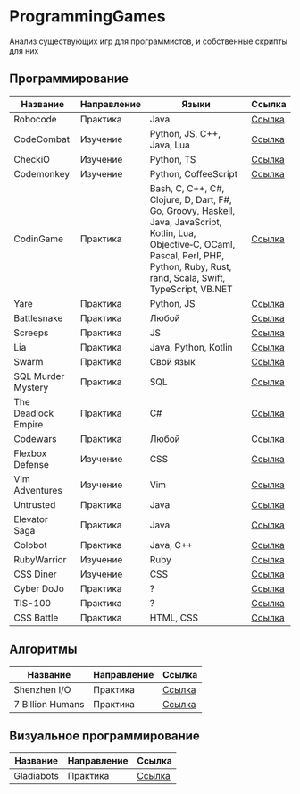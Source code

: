 # ProgrammingGames
Анализ существующих игр для программистов, и собственные скрипты для них

## Программирование
| Название | Направление | Языки | Ссылка |
|---|---|---|---|
| Robocode | Практика | Java | [Ссылка](https://robocode.sourceforge.io/) |
| CodeCombat | Изучение | Python, JS, C++, Java, Lua | [Ссылка](https://codecombat.com/) |
| CheckiO | Изучение | Python, TS | [Ссылка](https://checkio.org/) |
| Codemonkey | Изучение | Python, CoffeeScript | [Ссылка](https://www.codemonkey.com/) |
| CodinGame | Практика | Bash, C, C++, C#, Clojure, D, Dart, F#, Go, Groovy, Haskell, Java, JavaScript, Kotlin, Lua, Objective‑C, OCaml, Pascal, Perl, PHP, Python, Ruby, Rust, rand, Scala, Swift, TypeScript, VB.NET | [Ссылка](https://www.codingame.com/start/) |
| Yare | Практика | Python, JS | [Ссылка](https://yare.io/) |
| Battlesnake | Практика | Любой | [Ссылка](https://play.battlesnake.com/) |
| Screeps | Практика | JS | [Ссылка](https://screeps.com/) |
| Lia | Практика | Java, Python, Kotlin | [Ссылка](https://www.liagame.com/) |
| Swarm | Практика | Свой язык | [Ссылка](https://github.com/swarm-game/swarm) |
| SQL Murder Mystery | Практика | SQL | [Ссылка](https://mystery.knightlab.com/) |
| The Deadlock Empire | Практика | C# | [Ссылка](https://deadlockempire.github.io/) |
| Codewars | Практика | Любой | [Ссылка](https://www.codewars.com/) |
| Flexbox Defense | Изучение | CSS | [Ссылка](http://www.flexboxdefense.com/) |
| Vim Adventures | Изучение | Vim | [Ссылка](https://vim-adventures.com/) |
| Untrusted | Практика | Java | [Ссылка](https://untrustedgame.com/) |
| Elevator Saga | Практика | Java | [Ссылка](https://play.elevatorsaga.com/) |
| Colobot | Практика | Java, C++ | [Ссылка](https://colobot.info/) |
| RubyWarrior | Изучение | Ruby | [Ссылка](https://github.com/ryanb/ruby-warrior) |
| CSS Diner | Изучение | CSS | [Ссылка](https://flukeout.github.io/) |
| Cyber DoJo | Практика | ? | [Ссылка](https://github.com/cyber-dojo/cyber-dojo) |
| TIS-100 | Практика | ? | [Ссылка](https://store.steampowered.com/app/370360/TIS100/) |
| CSS Battle | Практика | HTML, CSS | [Ссылка](https://cssbattle.dev/) |

## Алгоритмы
| Название | Направление | Ссылка |
|---|---|---|
| Shenzhen I/O | Практика | [Ссылка](https://store.steampowered.com/app/504210/SHENZHEN_IO/) |
| 7 Billion Humans | Практика | [Ссылка](https://store.steampowered.com/app/792100/7_Billion_Humans/) |

## Визуальное программирование
| Название | Направление | Ссылка |
|---|---|---|
| Gladiabots | Практика | [Ссылка](https://gladiabots.com/) |

